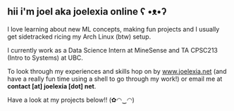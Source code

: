 ## hii i'm joel aka joelexia online ʕ •ᴥ•ʔ

<!--
**joelbonnie/joelbonnie** is a ✨ _special_ ✨ repository because its `README.md` (this file) appears on your GitHub profile.

Here are some ideas to get you started:


- 🔭 I’m currently working on ...
- 🌱 I’m currently learning ...
- 👯 I’m looking to collaborate on ...
- 🤔 I’m looking for help with ...
- 💬 Ask me about ...
- 📫 How to reach me: ...
- 😄 Pronouns: ...
- ⚡ Fun fact: ...
-->

I love learning about new ML concepts, making fun projects and I usually get sidetracked ricing my Arch Linux (btw) setup. 

I currently work as a Data Science Intern at MineSense and TA CPSC213 (Intro to Systems) at UBC. 

To look through my experiences and skills hop on by www.joelexia.net (and have a really fun time using a shell to go through my work!) or email me at **contact [at] joelexia [dot] net**.

Have a look at my projects below!! (✿◠‿◠)
